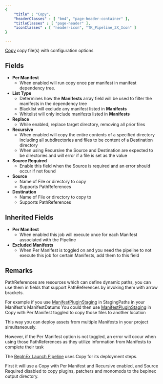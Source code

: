 ```yaml
---
{ 
	"title" : "Copy",
	"headerClasses" : [ "bm4", "page-header-container" ],
	"titleClasses" : [ "page-header" ],
	"iconClasses" : [ "header-icon", "TK_Pipeline_2X_Icon" ]
}

---
```


[Copy](assetlink://GUID/03063c7a6ec04cc4c82c75cf9bcc8db8) copy file(s) with configuration options

## Fields
* **Per Manifest**
  - When enabled will run copy once per manifest in manifest dependency tree.
* **List Type**
  - Determines how the **Manifests** array field will be used to filter the manifests in the dependency tree
  - Blacklist will exclude any manifest listed in **Manifests**
  - Whitelist will only include manifests listed in **Manifests**
* **Replace**
  - While enabled, replace target directory, removing all prior files
* **Recursive**
  - When enabled will copy the entire contents of a specified directory including all subdirectories and files to be content of a Destination directory
  - When using Recursive the Source and Destination are expected to be directories and will error if a file is set as the value
* **Source Required**
  - Enable this field when the Source is required and an error should occur if not found
* **Source**
  - Name of File or directory to copy
  - Supports PathReferences
* **Destination**
  - Name of File or directory to copy to
  - Supports PathReferences

## Inherited Fields
* **Per Manifest**
  - When enabled this job will execute once for each Manifest associated with the Pipeline
* **Excluded Manifests**
  - When Per Manifest is toggled on and you need the pipeline to not execute this job for certain Manifests, add them to this field

## Remarks

PathReferences are resources which can define dynamic paths, you can use them in fields that support PathReferences by invoking them with arrow brackets.

For example if you use [ManifestPluginStaging](assetlink://GUID/8bd8f966c2445394ab9c356e6227c6a0) in StagingPaths in your Manifest's ManifestDatums
You could then use [ManifestPluginStaging](assetlink://GUID/8bd8f966c2445394ab9c356e6227c6a0) in Copy with Per Manifest toggled to copy those files to another location

This way you can deploy assets from multiple Manifests in your project simultaneously.

However, if the Per Manifest option is not toggled, an error will occur when using those PathReferences as they utilize information from Manifests to complete their task

The [BepInEx Launch Pipeline](assetlink://GUID/bee6483f5bcf7054b86d13321eef27e5) uses Copy for its deployment steps.

First it will use a Copy with Per Manifest and Recursive enabled, and Source Required disabled to copy plugins, patchers and monomods to the bepinex output directory.
